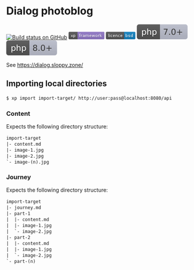 # Dialog photoblog

[![Build status on GitHub](https://github.com/thekid/dialog/workflows/Tests/badge.svg)](https://github.com/thekid/dialog/actions)
[![Uses XP Framework](https://raw.githubusercontent.com/xp-framework/web/master/static/xp-framework-badge.png)](https://github.com/xp-framework/core)
[![BSD Licence](https://raw.githubusercontent.com/xp-framework/web/master/static/licence-bsd.png)](https://github.com/xp-framework/core/blob/master/LICENCE.md)
[![Requires PHP 7.0+](https://raw.githubusercontent.com/xp-framework/web/master/static/php-7_0plus.svg)](http://php.net/)
[![Supports PHP 8.0+](https://raw.githubusercontent.com/xp-framework/web/master/static/php-8_0plus.svg)](http://php.net/)

See https://dialog.sloppy.zone/

## Importing local directories

```bash
$ xp import import-target/ http://user:pass@localhost:8080/api
```

### Content

Expects the following directory structure:

```
import-target
|- content.md
|- image-1.jpg
|- image-2.jpg
`- image-(n).jpg
```

### Journey

Expects the following directory structure:

```
import-target
|- journey.md
|- part-1
|  |- content.md
|  |- image-1.jpg
|  `- image-2.jpg
|- part-2
|  |- content.md
|  |- image-1.jpg
|  `- image-2.jpg
`- part-(n)
```